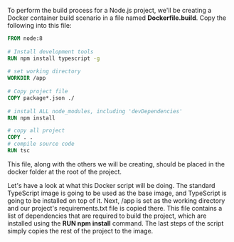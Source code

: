 To perform the build process for a Node.js project, we'll be creating a Docker container build scenario in a file named **Dockerfile.build**. Copy the following into this file:      
```dockerfile
FROM node:8
‍
# Install development tools
RUN npm install typescript -g
‍
# set working directory
WORKDIR /app
‍
# Copy project file
COPY package*.json ./
‍
# install ALL node_modules, including 'devDependencies'
RUN npm install

# copy all project
COPY . .
# compile source code
RUN tsc

```
This file, along with the others we will be creating, should be placed in the docker folder at the root of the project.

Let's have a look at what this Docker script will be doing. The standard TypeScript image is going to be used as the base image, and TypeScript is going to be installed on top of it. Next, /app is set as the working directory and our project's requirements.txt file is copied there. This file contains a list of dependencies that are required to build the project, which are installed using the **RUN npm install** command. The last steps of the script simply copies the rest of the project to the image.
